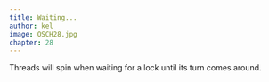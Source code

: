 ```yaml
---
title: Waiting...
author: kel
image: OSCH28.jpg
chapter: 28
---
```

Threads will spin when waiting for a lock until its turn comes around.